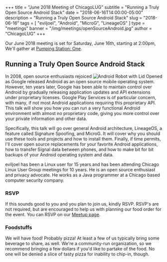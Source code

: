 +++
title = "June 2018 Meeting of ChicagoLUG"
subtitle = "Running a Truly Open Source Android Stack"
date = "2018-06-16T14:00:00-05:00"
description = "Running a Truly Open Source Android Stack"
slug = "2018-06-16"
tags = [ "eviljoel", "Android", "MicroG", "LineageOS" ] 
type = "meetings"
banner = "/img/meetings/openSourceAndroid.jpg"
author = "ChicagoLUG"
+++

Our June 2018 meeting is set for Saturday, June 16th, starting at 2:00pm,
We'll gather at [Pumping Station: One](https://pumpingstationone.org/contact-2/).

## Running a Truly Open Source Android Stack

<img src="/img/meetings/openSourceAndroid.png" alt="Android Robot with Lid Opened" style="float:right;">

In 2008, open source enthusiasts rejoiced as Google released Android as an open source mobile operating system. However, ten years later, Google has been able to maintain control over Android by gradually releasing application updates and API extensions under proprietary licenses. Google Play Services is of particular concern, with many, if not most Android applications requiring this proprietary API. This talk will show you how you can run a very functional Android environment with almost no proprietary code, giving you more control over your private information and other data.

Specifically, this talk will go over general Android architecture, LineageOS, a feature called Signature Spoofing, and MicroG. It will cover why you should use these tools and projects and how to install them. Finally, if time permits, I'll cover open source replacements for your favorite Android applications, how to transfer Signal data between phones, and how to make bit for bit backups of your Android operating system and data.

eviljoel has been a Linux user for 15 years and has been attending Chicago Linux User Group meetings for 10 years. He is an open source enthusiast and privacy advocate. He works as a Java programmer at a Chicago based computer security company.

### RSVP

If this sounds good to you and you plan to join us, kindly RSVP. RSVP's are
not required, but are encouraged to help us with planning our food order for
the event. You can RSVP on our
[Meetup page](https://www.meetup.com/chicagolug/).

### Foodstuffs

We will have food! Probably pizza! At least a few of us typically bring some
beverage to share, as well. We're a community-run organization, so we recommend
bringing a few dollars if you'd like to partake of the food. No one will be
denied a slice of tasty pizza for inability to chip-in, though.
